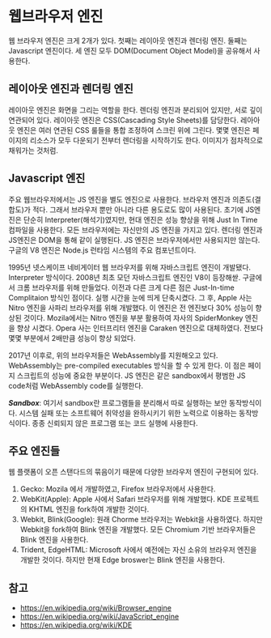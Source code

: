# 웹브라우저 엔진
웹 브라우저 엔진은 크게 2개가 있다. 첫째는 레이아웃 엔진과 렌더링 엔진. 둘째는 Javascript 엔진이다. 세 엔진 모두 DOM(Document Object Model)을 공유해서 사용한다.

## 레이아웃 엔진과 렌더링 엔진
레이아웃 엔진은 화면을 그리는 역할을 한다. 렌더링 엔진과 분리되어 있지만, 서로 깊이 연관되어 있다. 레이아웃 엔진은 CSS(Cascading Style Sheets)를 담당한다. 레아아웃 엔진은 여러 연관된 CSS 룰들을 통합 조정하여 스크린 위에 그린다. 몇몇 엔진은 페이지의 리소스가 모두 다운되기 전부터 렌더링을 시작하기도 한다. 이미지가 점차적으로 채워가는 것처럼.

## Javascript 엔진
주요 웹브라우저에서는 JS 엔진을 별도 엔진으로 사용한다. 브라우저 엔진과 의존도(결합도)가 적다. 그래서 브라우저 뿐만 아니라 다른 용도로도 많이 사용된다. 
초기에 JS엔진은 단순히 Interpreter(해석기)였지만, 현대 엔진은 성능 향상을 위해 Just In Time 컴파일을 사용한다. 모든 브라우저에는 자신만의 JS 엔진을 가지고 있다. 렌더링 엔진과 JS엔진은 DOM을 통해 같이 실행된다. JS 엔진은 브라우저에서만 사용되지만 않는다. 구글의 V8 엔진은 Node.js 런타임 시스템의 주요 컴포넌트이다.

1995년 넷스케이프 네비게이터 웹 브라우저를 위해 자바스크립트 엔진이 개발됐다. Interpreter 방식이다. 2008년 최초 모던 자바스크립트 엔진인 V8이 등장해싿. 구글에서 크롬 브라우저를 위해 만들었다. 이전과 다른 크게 다른 점은 Just-In-time Complitaion 방식인 점이다. 실행 시간을 눈에 띄게 단축시켰다. 그 후, Apple 사는 Nitro 엔진을 사파리 브라우저를 위해 개발했다. 이 엔진은 전 엔진보다 30% 성능이 향상된 것이다. Mozila에서는 Nitro 엔진을 부분 활용하여 자사의 SpiderMonkey 엔진을 향상 시켰다. Opera 사는 인터프리터 엔진을 Caraken 엔진으로 대체하였다. 전보다 몇몇 부분에서 2배만큼 성능이 향상 되었다.

2017년 이후로, 위의 브라우저들은 WebAssembly를 지원해오고 있다. WebAssembly는 pre-compiled executables 방식을 할 수 있게 한다. 이 점은 페이지 스크립트의 성능에 중요한 부분이다. JS 엔진은 같은 sandbox에서 평범한 JS code처럼 WebAssembly code를 실행한다. 

***Sandbox***: 여기서 sandbox란 프로그램들을 분리해서 따로 실행하는 보안 동작방식이다. 시스템 실패 또는 소프트웨어 취약성을 완하시키기 위한 노력으로 이용하는 동작방식이다. 종종 신뢰되지 않은 프로그램 또는 코드 실행에 사용한다.

## 주요 엔진들
웹 플랫폼이 오픈 스탠다드의 묶음이기 때문에 다양한 브라우저 엔진이 구현되어 있다.
1. Gecko: Mozila 에서 개발하였고, Firefox 브라우저에서 사용한다. 
2. WebKit(Apple): Apple 사에서 Safari 브라우저를 위해 개발했다. KDE 프로젝트의 KHTML 엔진을 fork하여 개발한 것이다.
3. Webkit, Blink(Google): 원래 Chorme 브라우저는 Webkit을 사용하였다. 하지만 Webkit을 fork하여 Blink 엔진을 개발했다. 모든 Chromium 기반 브라우저들은 Blink 엔진을 사용한다. 
4. Trident, EdgeHTML: Microsoft 사에서 예전에는 자신 소유의 브라우저 엔진을 개발한 것이다. 하지만 현재 Edge broswer는 Blink 엔진을 사용한다.

## 참고
- https://en.wikipedia.org/wiki/Browser_engine
- https://en.wikipedia.org/wiki/JavaScript_engine
- https://en.wikipedia.org/wiki/KDE
